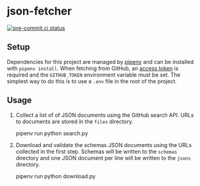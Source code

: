 # json-fetcher
[![pre-commit.ci status](https://results.pre-commit.ci/badge/github/michaelmior/json-fetcher/main.svg)](https://results.pre-commit.ci/latest/github/michaelmior/json-fetcher/main)

## Setup

Dependencies for this project are managed by [pipenv](https://pipenv.pypa.io/) and can be installed with `pipenv install`.
When fetching from GitHub, an [access token](https://docs.github.com/en/authentication/keeping-your-account-and-data-secure/creating-a-personal-access-token) is required and the `GITHUB_TOKEN` environment variable must be set.
The simplest way to do this is to use a `.env` file in the root of the project.

## Usage

1. Collect a list of of JSON documents using the GitHub search API. URLs to documents are stored in the `files` directory.

   pipenv run python search.py

2. Download and validate the schemas JSON documents using the URLs collected in the first step. Schemas will be written to the `schemas` directory and one JSON document per line will be written to the `jsons` directory.

   pipenv run python download.py
